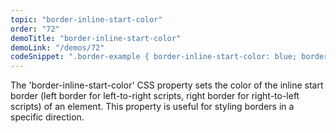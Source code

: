 ```yaml
---
topic: "border-inline-start-color"
order: "72"
demoTitle: "border-inline-start-color"
demoLink: "/demos/72"
codeSnippet: ".border-example { border-inline-start-color: blue; border-inline-start-width: 2px; border-inline-start-style: solid; }"
---
```


The 'border-inline-start-color' CSS property sets the color of the inline start border (left border for left-to-right scripts, right border for right-to-left scripts) of an element. This property is useful for styling borders in a specific direction.
<br />
